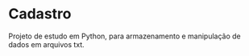 # Cadastro

Projeto de estudo em Python, para armazenamento e manipulação de dados em arquivos txt.
